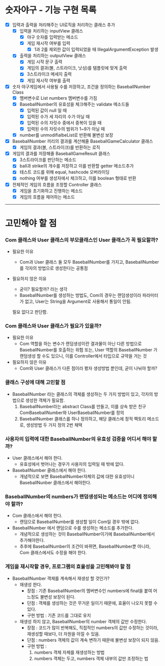 # 숫자야구 - 기능 구현 목록

- [x] 입력과 출력을 처리해주는 UI로직을 처리하는 클래스 추가
    - [x] 입력을 처리하는 inputView 클래스
        - [x] 야구 숫자를 입력받는 메소드
        - [x] 게임 재시작 여부를 입력
            - [x] 1과 2를 제외한 값이 입력되었을 때 IllegalArgumentException 발생
    - [x] 출력을 처리하는 outputView 클래스
        - [x] 게임 시작 문구 출력
        - [x] 게임의 결과(볼, 스트라이크, 낫싱)를 템플릿에 맞게 출력
        - [x] 3스트라이크 메세지 출력
        - [x] 게임 재시작 여부를 출력

- [x] 숫자 야구게임에서 사용될 수를 저장하고, 조건을 정의하는 BaseballNumber Class
    - [x] 멤버변수로 List<Integer> numbers 멤버변수를 가짐
    - [x] BaseballNumber의 유효성을 체크해주는 validate 메소드들
        - [x] 입력된 값이 null 일 때
        - [x] 입력된 수가 세 자리의 수가 아닐 때
        - [x] 입력된 수의 자릿수 중에서 중복이 있을 때
        - [x] 입력된 수의 자릿수의 범위가 1~9가 아닐 때
    - [x] number를 unmodifialbeList로 반환해 불변성 보장

- [x] BaseballNumber 끼리의 결과를 계산해줄 BaseballGameCalculator 클래스
    - [x] 게임의 결과(볼, 스트라이크)를 반환하는 로직

- [x] 게임의 결과를 저장해줄 BaseballGameResult 클래스
    - [x] 3스트라이크를 판단하는 메소드
    - [x] ball과 strike의 개수를 저장하고 이를 반환할 getter 메소드추가
    - [x] 테스트 코드를 위해 equal, hashcode 오버라이딩
    - [x] nothing 여부를 생성자에서 체크하고, 이를 boolean 형태로 반환

- [x] 전체적인 게임의 흐름을 조정할 Controller 클래스
    - [x] 게임을 초기화하고 진행하는 메소드
    - [x] 게임의 흐름을 제어하는 메소드

---

# 고민해야 할 점

### Com 클래스와 User 클래스의 부모클래스인 User 클래스가 꼭 필요할까?

- 필요한 이유
    - Com과 User 클래스 둘 모두 BaseballNumber를 가지고, BaseballNumber를 각자의 방법으로 생성한다는 공통점
- 필요하지 않은 이유
    - 굳이? 필요할까? 라는 생각
    - BaseballNumber를 생성하는 방법도, Com의 경우는 랜덤생성이라 파라미터가 없고,
      User는 String을 Argument로 사용해서 통일이 안됨.

  필요 없다고 판단함.

### Com 클래스와 User 클래스가 필요가 있을까?

- 필요한 이유
    - Com 역할을 하는 변수가 랜덤생성이란 결과물이 아닌 다른 방법으로 BaseballNumber를 호출하는 위험 또는,
      User 역할의 BaseballNumber 가 랜덤생성 할 수도 있으니, 이를 Controller에서 타입으로 규약을 거는 것
- 필요하지 않은 이유
    - Com와 User 클래스가 다른 점이라 봤자 생성방법 뿐인데, 굳이 나눠야 할까?

### 클래스 구성에 대해 고민할 점

- BaseballNumber 라는 클래스의 객체를 생성하는 두 가지 방법이 있고, 각자의 방법으로 생성한 객체가 필요함.
    1. BaseballNumber라는 abstract Class를 만들고, 이를 상속 받은 친구 ComBaseballNumber와 UserBaseballNumber를 정의
    2. BaseballNumber 클래스를 하나 정의하고, 해당 클래스에 정적 팩토리 메소드로, 생성방법 두 가지 정의
       2번 채택

### 사용자의 입력에 대한 BaseballNumber의 유효성 검증을 어디서 해야 할까?

- User 클래스에서 해야 한다.
    - 유효성에서 벗어나는 경우가 사용자의 입력일 때 밖에 없다.
- BaseballNumber 클래스에서 해야 한다.
    - 개념적으로 보면 BaseballNumber자체의 값에 대한 유효성이니 BaseballNunber 클래스에서 해야한다.

### BaseballNumber의 numbers가 랜덤생성되는 메소드는 어디에 정의해야 할까?

- Com 클래스에서 해야 한다.
    - 랜덤으로 BaseballNumber를 생성할 일이 Com일 경우 밖에 없다.
- BaseballNumber 에서 랜덤으로 수를 생성하는 메소드를 추가한다.
    - 개념적으로 생성하는 것이 BaseballNumber이기에 BaseballNumber에서 추가해야한다.
    - 추후에 BaseballNumber의 조건이 바뀌면, BaseballNumber뿐 아니라,
      Com 클래스에서도 수정을 해야 한다.

### 게임을 재시작할 경우, 프로그램의 효율성을 고민해봐야 할 점

- BaseballNumber 객체를 계속해서 재생성 할 것인가?
    - 재생성 한다.
        - 장점 : 기존 BaseballNumber의 멤버변수인 numbers에 final을 붙여 어느정도 불변성 보장이 된다.
        - 단점 : 객체를 생성하는 것은 무거운 일이기 때문에, 효율이 나오지 못할 수 있다.
        - 구현 방법 : 기존 코드를 그대로 유지
    - 재생성 하지 않고, BaseballNumber의 number 객체의 값만 수정한다.
        - 장점 : 코드가 많이 반복해도, 직접적인 numbers의 값만 수정하는 것이라, 재생성할 때보다, 더 자원을 아낄 수 있음.
        - 단점 : numbers 객체의 값이 계속 변하기 때문에 불변성 보장이 되지 않음.
        - 구현 방법 :
            1. numbers 객체 자체를 재생성하는 방법
            2. numbers 객체는 두고, numbers 객체 내부의 값만 조정하는 법